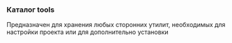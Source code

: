 ### Каталог tools

Предназначен для хранения любых сторонних утилит, необходимых для настройки проекта или для дополнительно установки
